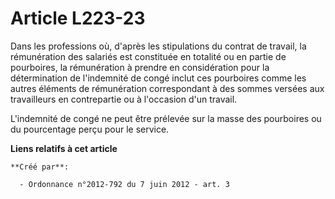 # Article L223-23

Dans les professions où, d'après les stipulations du contrat de travail, la rémunération des salariés est constituée en
totalité ou en partie de pourboires, la rémunération à prendre en considération pour la détermination de l'indemnité de congé
inclut ces pourboires comme les autres éléments de rémunération correspondant à des sommes versées aux travailleurs en
contrepartie ou à l'occasion d'un travail.

L'indemnité de congé ne peut être prélevée sur la masse des pourboires ou du pourcentage perçu pour le service.

**Liens relatifs à cet article**

	**Créé par**:

	  - Ordonnance n°2012-792 du 7 juin 2012 - art. 3
